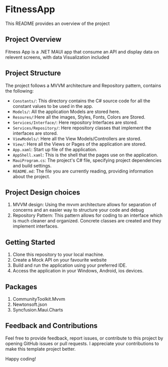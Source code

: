 # FitnessApp
This README provides an overview of the project
## Project Overview
Fitness App is a .NET MAUI app that consume an API and display data on relevent screens, with data Visualization included
## Project Structure
The project follows a MVVM architecture and Repository pattern, contains the following:
- `Constants/`: This directory contains the C# source code for all the constant values to be used in the app.
- `Models/`: All the application Models are stored here.
- `Resoures/`:Here all the images, Styles, Fonts, Colors are Stored.
- `Services/Interface/`: Here repository Interfaces are stored.
- `Services/Repository/`: Here repository classes that implement the interfaces are stored.
- `ViewModels/`: Here all the View Models/Controllers are stored.
- `View/`: Here all the Views or Pages of the application are stored.
- `App.xaml`: Start up file of the application.
- `AppShell.xaml`: This is the shell that the pages use on the application.
- `MauiProgram.cs`: The project's C# file, specifying project dependencies and build settings. 
- `README.md`: The file you are currently reading, providing information about the project.

## Project Design choices
1. MVVM design: Using the mvvm architecture allows for separation of concerns and an easier way to structure your code and debug
2. Repository Pattern: This pattern allows for coding to an interface which is much cleaner and organized. Concrete classes are created and they implement interfaces.

## Getting Started
1. Clone this repository to your local machine.
2. Create a Mock API on your favourite website
3. Build and run the application using your preferred IDE.
4. Access the application in your Windows, Android, ios devices.

## Packages
1. CommunityToolkit.Mvvm
2. Newtonsoft.json
3. Syncfusion.Maui.Charts

## Feedback and Contributions
Feel free to provide feedback, report issues, or contribute to this project by opening GitHub issues or pull requests. I appreciate your contributions to make this template project better.

Happy coding!
